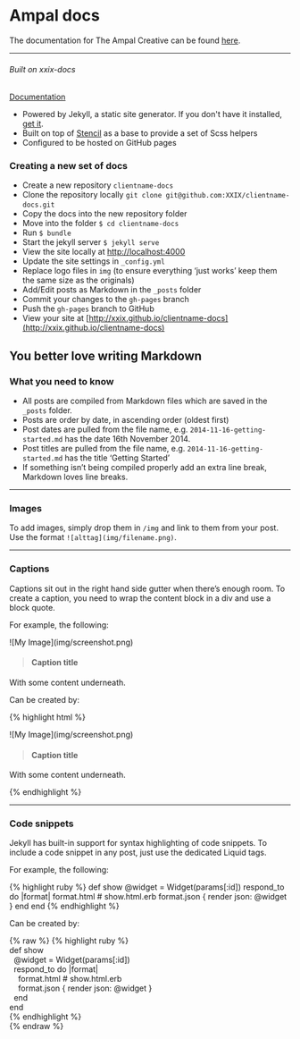 # Ampal docs
The documentation for The Ampal Creative can be found [here](http://xxix.github.io/ampal-docs).

----

###### Built on xxix-docs
[Documentation](https://github.com/XXIX/xxix-docs)

+ Powered by Jekyll, a static site generator. If you don't have it installed, [get it](http://jekyllrb.com/).
+ Built on top of [Stencil](http://github.com/micdijkstra/stencil) as a base to provide a set of Scss helpers
+ Configured to be hosted on GitHub pages

### Creating a new set of docs
+ Create a new repository `clientname-docs`
+ Clone the repository locally `git clone git@github.com:XXIX/clientname-docs.git`
+ Copy the docs into the new repository folder
+ Move into the folder `$ cd clientname-docs`
+ Run `$ bundle`
+ Start the jekyll server `$ jekyll serve`
+ View the site locally at [http://localhost:4000](http://localhost:4000)
+ Update the site settings in `_config.yml`
+ Replace logo files in `img` (to ensure everything ‘just works’ keep them the same size as the originals)
+ Add/Edit posts as Markdown in the `_posts` folder
+ Commit your changes to the `gh-pages` branch
+ Push the `gh-pages` branch to GitHub
+ View your site at [http://xxix.github.io/clientname-docs](http://xxix.github.io/clientname-docs)

## You better love writing Markdown

### What you need to know
+ All posts are compiled from Markdown files which are saved in the `_posts` folder.
+ Posts are order by date, in ascending order (oldest first)
+ Post dates are pulled from the file name, e.g. `2014-11-16-getting-started.md` has the date 16th November 2014.
+ Post titles are pulled from the file name, e.g. `2014-11-16-getting-started.md` has the title ‘Getting Started’
+ If something isn’t being compiled properly add an extra line break, Markdown loves line breaks.

***

### Images

To add images, simply drop them in `/img` and link to them from your post. Use the format `![alttag](img/filename.png)`.

***

### Captions

Captions sit out in the right hand side gutter when there’s enough room. To create a caption, you need to wrap the content block in a div and use a block quote.

For example, the following:

<div markdown="1">
  ![My Image](img/screenshot.png)

> #### Caption title  
With some content underneath.
</div>

Can be created by:

{% highlight html %}
<div markdown="1">
  ![My Image](img/screenshot.png)

> #### Caption title  
With some content underneath.
</div>
{% endhighlight %}

***

### Code snippets

Jekyll has built-in support for syntax highlighting of code snippets. To include a code snippet in any post, just use the dedicated Liquid tags.

For example, the following:

{% highlight ruby %}
def show
  @widget = Widget(params[:id])
  respond_to do |format|
    format.html # show.html.erb
    format.json { render json: @widget }
  end
end
{% endhighlight %}

Can be created by:

{% raw %}
{% highlight ruby %}  
def show  
&nbsp;&nbsp;@widget = Widget(params[:id])  
&nbsp;&nbsp;respond_to do |format|  
&nbsp;&nbsp;&nbsp;&nbsp;format.html # show.html.erb  
&nbsp;&nbsp;&nbsp;&nbsp;format.json { render json: @widget }  
&nbsp;&nbsp;end  
end  
{% endhighlight %}  
{% endraw %}
